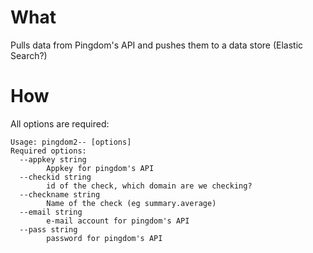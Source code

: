 # What
Pulls data from Pingdom's API and pushes them to a data store (Elastic Search?)

# How
All options are required:
```
Usage: pingdom2-- [options]
Required options:
  --appkey string
        Appkey for pingdom's API
  --checkid string
        id of the check, which domain are we checking?
  --checkname string
        Name of the check (eg summary.average)
  --email string
        e-mail account for pingdom's API
  --pass string
        password for pingdom's API
```
